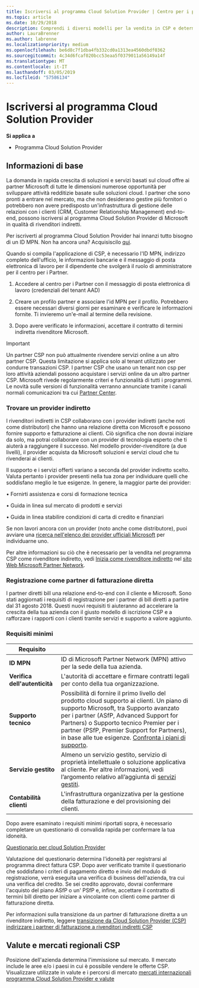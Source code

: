 ```yaml
---
title: Iscriversi al programma Cloud Solution Provider | Centro per i partner
ms.topic: article
ms.date: 10/29/2018
description: Comprendi i diversi modelli per la vendita in CSP e determina qual è il più adatto alla tua attività
author: LauraBrenner
ms.author: labrenne
ms.localizationpriority: medium
ms.openlocfilehash: be6d8c7f1dba4fb332cd0a1313ea4560dbdf0362
ms.sourcegitcommit: 4c34d6fcaf020bcc53eaa5f0379011a56149a14f
ms.translationtype: MT
ms.contentlocale: it-IT
ms.lasthandoff: 03/05/2019
ms.locfileid: "57586134"
---
```

# <a name="enroll-in-the-cloud-solution-provider-program"></a>Iscriversi al programma Cloud Solution Provider

**Si applica a**

- Programma Cloud Solution Provider  


## <a name="get-started"></a>Informazioni di base

La domanda in rapida crescita di soluzioni e servizi basati sul cloud offre ai partner Microsoft di tutte le dimensioni numerose opportunità per sviluppare attività redditizie basate sulle soluzioni cloud. I partner che sono pronti a entrare nel mercato, ma che non desiderano gestire più fornitori o potrebbero non avere predisposto un'infrastruttura di gestione delle relazioni con i clienti (CRM, Customer Relationship Management) end-to-end, possono iscriversi al programma Cloud Solution Provider di Microsoft in qualità di rivenditori indiretti.

Per iscriverti al programma Cloud Solution Provider hai innanzi tutto bisogno di un ID MPN. Non ha ancora una? Acquisiscilo [qui](https://epe.mspartner.microsoft.com/EPE/portal/en-US?partnerid=).

Quando si compila l'applicazione di CSP, è necessario l'ID MPN, indirizzo completo dell'ufficio, le informazioni bancarie e il messaggio di posta elettronica di lavoro per il dipendente che svolgerà il ruolo di amministratore per il centro per i Partner.

1. Accedere al centro per i Partner con il messaggio di posta elettronica di lavoro (credenziali del tenant AAD)

2. Creare un profilo partner e associare l'id MPN per il profilo.
Potrebbero essere necessari diversi giorni per esaminare e verificare le informazioni fornite. Ti invieremo un'e-mail al termine della revisione.

3. Dopo avere verificato le informazioni, accettare il contratto di termini indiretta rivenditore Microsoft.

> [!IMPORTANT]  
> Un partner CSP non può attualmente rivendere servizi online a un altro partner CSP. Questa limitazione si applica solo al tenant utilizzato per condurre transazioni CSP. I partner CSP che usano un tenant non csp per loro attività aziendali possono acquistare i servizi online da un altro partner CSP. Microsoft rivede regolarmente criteri e funzionalità di tutti i programmi. Le novità sulle versioni di funzionalità verranno annunciate tramite i canali normali comunicazioni tra cui [Partner Center](https://partner.microsoft.com/en-us/pcv/announcements).

### <a name="find-an-indirect-provider"></a>Trovare un provider indiretto

I rivenditori indiretti in CSP collaborano con i provider indiretti (anche noti come distributori) che hanno una relazione diretta con Microsoft e possono fornire supporto e fatturazione ai clienti. Ciò significa che non dovrai iniziare da solo, ma potrai collaborare con un provider di tecnologia esperto che ti aiuterà a raggiungere il successo. Nel modello provider-rivenditore (a due livelli), il provider acquista da Microsoft soluzioni e servizi cloud che tu rivenderai ai clienti.

Il supporto e i servizi offerti variano a seconda del provider indiretto scelto. Valuta pertanto i provider presenti nella tua zona per individuare quelli che soddisfano meglio le tue esigenze. In genere, la maggior parte dei provider: 

• Fornirti assistenza e corsi di formazione tecnica

• Guida in linea sul mercato di prodotti e servizi 

• Guida in linea stabilire condizioni di carta di credito e finanziari

Se non lavori ancora con un provider (noto anche come distributore), puoi avviare una [ricerca nell'elenco dei provider ufficiali Microsoft](https://partnercenter.microsoft.com/partner/find-a-provider) per individuarne uno.

Per altre informazioni su ciò che è necessario per la vendita nel programma CSP come rivenditore indiretto, vedi [Inizia come rivenditore indiretto](https://partner.microsoft.com/cloud-solution-provider/whats-required) nel [sito Web Microsoft Partner Network](https://partner.microsoft.com/). 



### <a name="enroll-as-a-direct-bill-partner"></a>Registrazione come partner di fatturazione diretta

I partner diretti bill una relazione end-to-end con il cliente e Microsoft. Sono stati aggiornati i requisiti di registrazione per i partner di bill diretti a partire dal 31 agosto 2018. Questi nuovi requisiti ti aiuteranno ad accelerare la crescita della tua azienda con il giusto modello di iscrizione CSP e a rafforzare i rapporti con i clienti tramite servizi e supporto a valore aggiunto. 

### <a name="minimum-requirements"></a>Requisiti minimi

|**Requisito**|                             |
|--------------------------------|--------------------------------------------------------------|
|**ID MPN**   |ID di Microsoft Partner Network (MPN) attivo per la sede della tua azienda.    |
|**Verifica dell'autenticità**   |L'autorità di accettare e firmare contratti legali per conto della tua organizzazione.|
|**Supporto tecnico**   |Possibilità di fornire il primo livello del prodotto cloud supporto ai clienti. Un piano di supporto Microsoft, tra Supporto avanzato per i partner (ASfP, Advanced Support for Partners) o Supporto tecnico Premier per i partner (PSfP, Premier Support for Partners), in base alle tue esigenze. [Confronta i piani di supporto](https://partner.microsoft.com/en-US/support/partnersupport). |
|**Servizio gestito**   |Almeno un servizio gestito, servizio di proprietà intellettuale o soluzione applicativa al cliente. Per altre informazioni, vedi l’argomento relativo all’aggiunta di [servizi gestiti](https://partner.microsoft.com/en-US/business-opportunities/managed-services-provider).|
|**Contabilità clienti** |L'infrastruttura organizzativa per la gestione della fatturazione e del provisioning dei clienti. 


Dopo avere esaminato i requisiti minimi riportati sopra, è necessario completare un questionario di convalida rapida per confermare la tua idoneità. 

[Questionario per cloud Solution Provider](https://partner.microsoft.com/cloud-solution-provider/assessment)

Valutazione del questionario determina l'idoneità per registrarsi al programma direct fattura CSP. Dopo aver verificato tramite il questionario che soddisfano i criteri di pagamento diretto e invio del modulo di registrazione, verrà eseguita una verifica di business dell'azienda, tra cui una verifica del credito. Se sei credito approvato, dovrai confermare l'acquisto del piano ASfP o un' PSfP e, infine, accettare il contratto di termini bill diretto per iniziare a vincolante con clienti come partner di fatturazione diretta.

Per informazioni sulla transizione da un partner di fatturazione diretta a un rivenditore indiretto, leggere [transizione da Cloud Solution Provider (CSP) indirizzare i partner di fatturazione a rivenditori indiretti CSP](transition-direct-to-indirect.md)

## <a name="csp-regional-markets-and-currencies"></a>Valute e mercati regionali CSP

Posizione dell'azienda determina l'immissione sul mercato. Il mercato include le aree e/o i paesi in cui è possibile vendere le offerte CSP. Visualizzare utilizzate in valute e i percorsi di mercato [mercati internazionali programma Cloud Solution Provider e valute](regional-authorization-overview.md)




